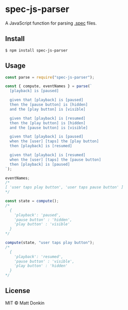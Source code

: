 # spec-js-parser

A JavaScript function for parsing [.spec](https://github.com/defx/spec) files.

## Install

`$ npm install spec-js-parser`

## Usage

```js
const parse = require("spec-js-parser");

const { compute, eventNames } = parse(`
  [playback] is [paused]

  given that [playback] is [paused]
  then the [pause button] is [hidden]
  and the [play button] is [visible]

  given that [playback] is [resumed]
  then the [play button] is [hidden]
  and the [pause button] is [visible]

  given that [playback] is [paused]
  when the [user] [taps] the [play button]
  then [playback] is [resumed]

  given that [playback] is [resumed]
  when the [user] [taps] the [pause button]
  then [playback] is [paused]
`);

eventNames;
/*
[ 'user taps play button', 'user taps pause button' ]
*/

const state = compute();
/*
  {
    'playback': 'paused',
    'pause button' : 'hidden',
    'play button' : 'visible'
  }
*/

compute(state, "user taps play button");
/*
  {
    'playback': 'resumed',
    'pause button' : 'visible',
    'play button' : 'hidden'
  }
*/
```

## License

MIT &copy; Matt Donkin
